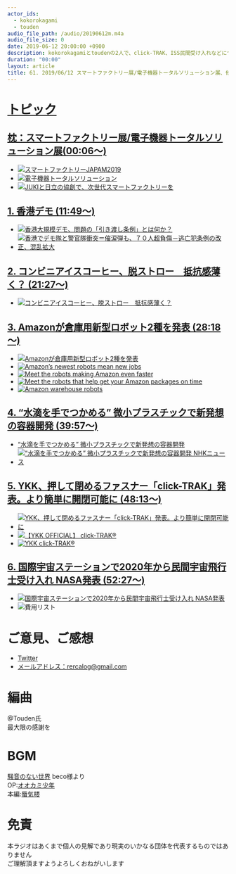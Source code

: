 ```yaml
---
actor_ids:
  - kokorokagami
  - touden
audio_file_path: /audio/20190612m.m4a
audio_file_size: 0
date: 2019-06-12 20:00:00 +0900
description: kokorokagamiとtoudenの2人で、click-TRAK、ISS民間受け入れなどについて話しました。
duration: "00:00"
layout: article
title: 61. 2019/06/12 スマートファクトリー展/電子機器トータルソリューション展、他
---
```

# <u>トピック</u>

## <u>枕：スマートファクトリー展/電子機器トータルソリューション展(00:06～)</u>

- [![スマートファクトリーJAPAM2019](https://biz.nikkan.co.jp/eve/smart-factory/images/slide01.jpg)](https://biz.nikkan.co.jp/eve/smart-factory/)
- [![電子機器トータルソリューション](https://www.jpcashow.com/show2019/common/img/top/slider/visual.jpg?190404)](https://www.jpcashow.com/show2019/index.html)
- [![JUKIと日立の協創で、次世代スマートファクトリーを](https://d1uzk9o9cg136f.cloudfront.net/f/16782574/rc/2018/11/26/529771880cfa0c236a9a441490090bb582400a94_xlarge.jpg)](https://www.foresight.ext.hitachi.co.jp/_ct/17231126)

## <u>1. 香港デモ (11:49～)</u>

- [![香港大規模デモ、問題の「引き渡し条例」とは何か？](https://www.newsweekjapan.jp/stories/assets_c/2019/06/REUTERS190612_HongKong-thumb-720xauto-161565.jpg)](https://www.newsweekjapan.jp/stories/world/2019/06/post-12300.php)
- [![香港でデモ隊と警官隊衝突＝催涙弾も、７０人超負傷－逃亡犯条例の改正、混乱拡大](https://www.jiji.com/news2/kiji_photos/20190612at62S_t.jpg)](https://www.jiji.com/jc/article?k=2019061200833&g=int)

## <u>2. コンビニアイスコーヒー、脱ストロー　抵抗感薄く？ (21:27～)</u>

- [![コンビニアイスコーヒー、脱ストロー　抵抗感薄く？](https://article-image-ix.nikkei.com/https%3A%2F%2Fimgix-proxy.n8s.jp%2FDSXKZO4583443007062019H34A00-3.jpg?w=900&h=738&auto=format%2Ccompress&ch=Width%2CDPR&q=45&fit=crop&crop=faces%2Cfocalpoint&fp-x=0.85&fp-y=0.2&ixlib=js-1.2.0&s=efca6501740d00c625f59cf2a01a4fc0)](https://r.nikkei.com/article/DGXMZO45883680Q9A610C1H34A00?n_cid=SNSTW001&s=2)

## <u>3. Amazonが倉庫用新型ロボット2種を発表  (28:18～)</u>

- [![Amazonが倉庫用新型ロボット2種を発表](https://techcrunchjp.files.wordpress.com/2019/06/pegasus.png?w=738)](https://jp.techcrunch.com/2019/06/06/2019-06-05-amazon-debuts-a-pair-of-new-warehouse-robots/)
- [![Amazon’s newest robots mean new jobs](https://img.youtube.com/vi/4MH7LSLK8Dk/0.jpg)](https://www.youtube.com/watch?v=4MH7LSLK8Dk)
- [![Meet the robots making Amazon even faster](https://img.youtube.com/vi/UtBa9yVZBJM/0.jpg)](https://www.youtube.com/watch?v=UtBa9yVZBJM)
- [![Meet the robots that help get your Amazon packages on time](https://img.youtube.com/vi/OC23afQmYX4/0.jpg)](https://www.youtube.com/watch?v=OC23afQmYX4)
- [![Amazon warehouse robots](https://img.youtube.com/vi/4sEVX4mPuto/0.jpg)](https://www.youtube.com/watch?v=4sEVX4mPuto)

## <u>4. “水滴を手でつかめる” 微小プラスチックで新発想の容器開発 (39:57～)</u>

- [“水滴を手でつかめる” 微小プラスチックで新発想の容器開発](https://www3.nhk.or.jp/news/html/20190606/amp/k10011942661000.html?__twitter_impression=true)
- [![“水滴を手でつかめる” 微小プラスチックで新発想の容器開発 NHKニュース](https://img.youtube.com/vi/n1pnEb1TszE/0.jpg)](https://www.youtube.com/watch?v=n1pnEb1TszE)

## <u>5. YKK、押して閉めるファスナー「click-TRAK」発表。より簡単に開閉可能に (48:13～)</u>

- [![YKK、押して閉めるファスナー「click-TRAK」発表。より簡単に開閉可能に](https://o.aolcdn.com/images/dims?resize=2000%2C2000%2Cshrink&image_uri=https%3A%2F%2Fs.yimg.com%2Fos%2Fcreatr-uploaded-images%2F2019-06%2Fa612fef0-8c17-11e9-bf5f-ea2fe68bed7b&client=a1acac3e1b3290917d92&signature=827223f6a38a65562dd8d07d471725a285149005)](https://japanese.engadget.com/2019/06/11/ykk-click-trak/)
- [![【YKK OFFICIAL】 click-TRAK®](https://img.youtube.com/vi/hx0INtgqmOU/0.jpg)](https://www.youtube.com/watch?v=hx0INtgqmOU)
- [![YKK click-TRAK®](https://img.youtube.com/vi/eNKoLfg5Ik8/0.jpg)](https://www.youtube.com/watch?v=eNKoLfg5Ik8)

## <u>6. 国際宇宙ステーションで2020年から民間宇宙飛行士受け入れ NASA発表  (52:27～)</u>

- [![国際宇宙ステーションで2020年から民間宇宙飛行士受け入れ NASA発表](https://rpr.c.yimg.jp/amd/20190608-00129253-roupeiro-000-3-view.jpg)](https://news.yahoo.co.jp/byline/akiyamaayano/20190608-00129253/)
- ![費用リスト](https://rpr.c.yimg.jp/im_sigg38S_BGz__mu8lQCjydbaSg---x799-n1/amd/20190608-00129253-roupeiro-002-3-view.jpg)

# ご意見、ご感想
- [Twitter](https://twitter.com/recalog1)
- [メールアドレス：rercalog@gmail.com](rercalog@gmail.com)

# 編曲

@Touden氏  
最大限の感謝を  

# BGM

[騒音のない世界](http://noiselessworld.net/) beco様より  
OP:[オオカミ少年](https://soundcloud.com/baron1_3/wolfboy)  
本編:[蜃気楼](https://soundcloud.com/baron1_3/shinkirou)  

# 免責

本ラジオはあくまで個人の見解であり現実のいかなる団体を代表するものではありません  
ご理解頂ますようよろしくおねがいします  